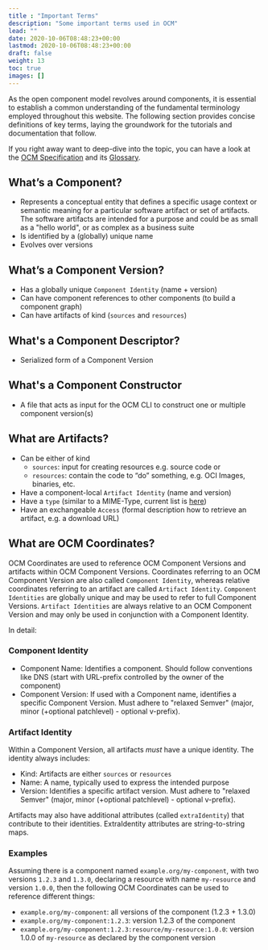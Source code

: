 ```yaml
---
title : "Important Terms"
description: "Some important terms used in OCM"
lead: ""
date: 2020-10-06T08:48:23+00:00
lastmod: 2020-10-06T08:48:23+00:00
draft: false
weight: 13
toc: true
images: []
---
```


As the open component model revolves around components, it is essential to establish a common understanding of the fundamental terminology employed throughout this website. The following section provides concise definitions of key terms, laying the groundwork for the tutorials and documentation that follow.

If you right away want to deep-dive into the topic, you can have a look at the [OCM Specification](https://github.com/open-component-model/ocm-spec/blob/main/README.md) and its [Glossary](https://github.com/open-component-model/ocm-spec/blob/main/doc/glossary.md).

## What’s a Component?

- Represents a conceptual entity that defines a specific usage context or semantic meaning for a particular software artifact or set of artifacts. The software artifacts are intended for a purpose and could be as small as a "hello world", or as complex as a business suite
- Is identified by a (globally) unique name
- Evolves over versions

## What’s a Component Version?

- Has a globally unique `Component Identity` (name + version)
- Can have component references to other components (to build a component graph)
- Can have artifacts of kind (`sources` and `resources`)

## What's a Component Descriptor?

- Serialized form of a Component Version

## What's a Component Constructor

- A file that acts as input for the OCM CLI to construct one or multiple component version(s)

## What are Artifacts?

- Can be either of kind
  - `sources`: input for creating resources e.g. source code or 
  - `resources`: contain the code to “do” something, e.g. OCI Images, binaries, etc.
- Have a component-local `Artifact Identity` (name and version)
- Have a `type` (similar to a MIME-Type, current list is [here](https://github.com/open-component-model/ocm-spec/blob/main/doc/04-extensions/01-artifact-types/README.md))
- Have an exchangeable `Access` (formal description how to retrieve an artifact, e.g. a download URL)

## What are OCM Coordinates?

OCM Coordinates are used to reference OCM Component Versions and artifacts within OCM Component Versions. Coordinates referring to an OCM Component Version are also called `Component Identity`, whereas relative coordinates referring to an artifact are called `Artifact Identity`. `Component Identities` are globally unique and may be used to refer to full Component Versions. `Artifact Identities` are always relative to an OCM Component Version and may only be used in conjunction with a Component Identity.

In detail:

### Component Identity

- Component Name: Identifies a component. Should follow conventions like DNS (start with URL-prefix controlled by the owner of the component)
- Component Version: If used with a Component name, identifies a specific Component Version.  Must adhere to "relaxed Semver" (major, minor (+optional patchlevel) - optional v-prefix).

### Artifact Identity

Within a Component Version, all artifacts *must* have a unique identity. The identity always includes:

- Kind: Artifacts are either `sources` or `resources`
- Name: A name, typically used to express the intended purpose
- Version: Identifies a specific artifact version. Must adhere to "relaxed Semver" (major, minor (+optional patchlevel) - optional v-prefix).

Artifacts may also have additional attributes (called `extraIdentity`) that contribute to their identities. ExtraIdentity attributes are string-to-string maps.

### Examples

Assuming there is a component named `example.org/my-component`, with two versions `1.2.3` and `1.3.0`, declaring a resource with name `my-resource` and version `1.0.0`, then the following OCM Coordinates can be used to reference different things:

- `example.org/my-component`: all versions of the component (1.2.3 + 1.3.0)
- `example.org/my-component:1.2.3`: version 1.2.3 of the component
- `example.org/my-component:1.2.3:resource/my-resource:1.0.0`: version 1.0.0 of `my-resource` as declared by the component version
